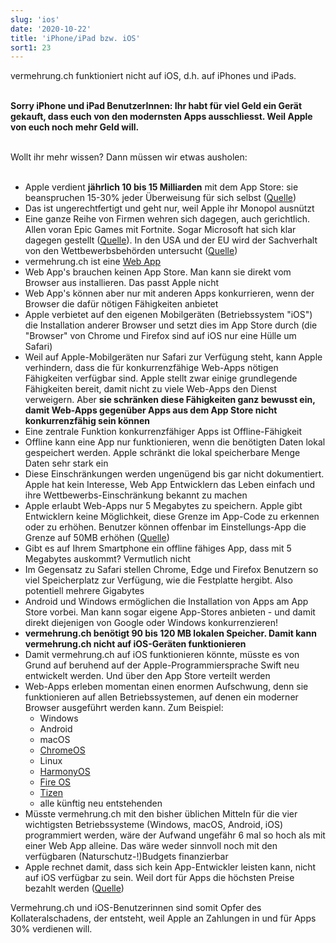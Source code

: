 ```yaml
---
slug: 'ios'
date: '2020-10-22'
title: 'iPhone/iPad bzw. iOS'
sort1: 23
---
```


vermehrung.ch funktioniert nicht auf iOS, d.h. auf iPhones und iPads.<br/><br/>

**Sorry iPhone und iPad BenutzerInnen: Ihr habt für viel Geld ein Gerät gekauft, dass euch von den modernsten Apps ausschliesst. Weil Apple von euch noch mehr Geld will.**<br/><br/>

Wollt ihr mehr wissen? Dann müssen wir etwas ausholen:<br/><br/>

- Apple verdient **jährlich 10 bis 15 Milliarden** mit dem App Store: sie beanspruchen 15-30% jeder Überweisung für sich selbst ([Quelle](https://www.statista.com/chart/9671/developer-earnings-apple-app-store))
- Das ist ungerechtfertigt und geht nur, weil Apple ihr Monopol ausnützt
- Eine ganze Reihe von Firmen wehren sich dagegen, auch gerichtlich. Allen voran Epic Games mit Fortnite. Sogar Microsoft hat sich klar dagegen gestellt ([Quelle](https://t3n.de/news/apple-vs-epic-microsoft-seite-1315266/)). In den USA und der EU wird der Sachverhalt von den Wettbewerbsbehörden untersucht ([Quelle](https://www.bbc.com/news/technology-54280982))
- vermehrung.ch ist eine [Web App](/pwa)
- Web App's brauchen keinen App Store. Man kann sie direkt vom Browser aus installieren. Das passt Apple nicht
- Web App's können aber nur mit anderen Apps konkurrieren, wenn der Browser die dafür nötigen Fähigkeiten anbietet
- Apple verbietet auf den eigenen Mobilgeräten (Betriebssystem "iOS") die Installation anderer Browser und setzt dies im App Store durch (die "Browser" von Chrome und Firefox sind auf iOS nur eine Hülle um Safari)
- Weil auf Apple-Mobilgeräten nur Safari zur Verfügung steht, kann Apple verhindern, dass die für konkurrenzfähige Web-Apps nötigen Fähigkeiten verfügbar sind. Apple stellt zwar einige grundlegende Fähigkeiten bereit, damit nicht zu viele Web-Apps den Dienst verweigern. Aber **sie schränken diese Fähigkeiten ganz bewusst ein, damit Web-Apps gegenüber Apps aus dem App Store nicht konkurrenzfähig sein können**
- Eine zentrale Funktion konkurrenzfähiger Apps ist Offline-Fähigkeit
- Offline kann eine App nur funktionieren, wenn die benötigten Daten lokal gespeichert werden. Apple schränkt die lokal speicherbare Menge Daten sehr stark ein
- Diese Einschränkungen werden ungenügend bis gar nicht dokumentiert. Apple hat kein Interesse, Web App Entwicklern das Leben einfach und ihre Wettbewerbs-Einschränkung bekannt zu machen
- Apple erlaubt Web-Apps nur 5 Megabytes zu speichern. Apple gibt Entwicklern keine Möglichkeit, diese Grenze im App-Code zu erkennen oder zu erhöhen. Benutzer können offenbar im Einstellungs-App die Grenze auf 50MB erhöhen ([Quelle](https://stackoverflow.com/a/8991626/712005))
- Gibt es auf Ihrem Smartphone ein offline fähiges App, dass mit 5 Megabytes auskommt? Vermutlich nicht
- Im Gegensatz zu Safari stellen Chrome, Edge und Firefox Benutzern so viel Speicherplatz zur Verfügung, wie die Festplatte hergibt. Also potentiell mehrere Gigabytes
- Android und Windows ermöglichen die Installation von Apps am App Store vorbei. Man kann sogar eigene App-Stores anbieten - und damit direkt diejenigen von Google oder Windows konkurrenzieren!
- **vermehrung.ch benötigt 90 bis 120 MB lokalen Speicher. Damit kann vermehrung.ch nicht auf iOS-Geräten funktionieren**
- Damit vermehrung.ch auf iOS funktionieren könnte, müsste es von Grund auf beruhend auf der Apple-Programmiersprache Swift neu entwickelt werden. Und über den App Store verteilt werden
- Web-Apps erleben momentan einen enormen Aufschwung, denn sie funktionieren auf allen Betriebssystemen, auf denen ein moderner Browser ausgeführt werden kann. Zum Beispiel:
  - Windows
  - Android
  - macOS
  - [ChromeOS](https://www.google.com/chromebook/chrome-os/)
  - Linux
  - [HarmonyOS](https://consumer.huawei.com/en/press/media-coverage/2019/huawei-new-operating-system-harmonyos)
  - [Fire OS](https://en.wikipedia.org/wiki/Fire_OS)
  - [Tizen](https://www.tizen.org/about)
  - alle künftig neu entstehenden
- Müsste vermehrung.ch mit den bisher üblichen Mitteln für die vier wichtigsten Betriebssysteme (Windows, macOS, Android, iOS) programmiert werden, wäre der Aufwand ungefähr 6 mal so hoch als mit einer Web App alleine. Das wäre weder sinnvoll noch mit den verfügbaren (Naturschutz-!)Budgets finanzierbar
- Apple rechnet damit, dass sich kein App-Entwickler leisten kann, nicht auf iOS verfügbar zu sein. Weil dort für Apps die höchsten Preise bezahlt werden ([Quelle](https://fueled.com/blog/app-store-vs-google-play/#:~:text=In%20fact%2C%20research%20by%20Stardust,freely%20available%20on%20Android%20devices.))

Vermehrung.ch und iOS-Benutzerinnen sind somit Opfer des Kollateralschadens, der entsteht, weil Apple an Zahlungen in und für Apps 30% verdienen will.<br/><br/>
